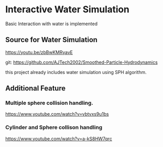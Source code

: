 # Interactive Water Simulation
Basic Interaction with water is implemented

## Source for Water Simulation
https://youtu.be/zbBwKMRyavE

git: https://github.com/AJTech2002/Smoothed-Particle-Hydrodynamics

this project already includes water simulation using SPH algorithm.

## Additional Feature 
### Multiple sphere collision handling.
https://www.youtube.com/watch?v=vbtvxs9u1bs

### Cylinder and Sphere collison handling
https://www.youtube.com/watch?v=a-kS8HW7qrc

